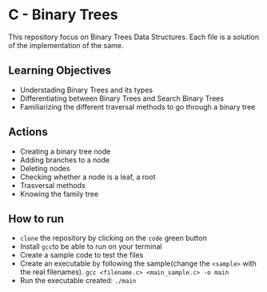 # C - Binary Trees
This repository focus on Binary Trees Data Structures. Each file is a solution of the implementation of the same.

## Learning Objectives
* Understading Binary Trees and its types
* Differentiating between Binary Trees and Search Binary Trees
* Familiarizing the different traversal methods to go through a binary tree


## Actions
* Creating a binary tree node
* Adding branches to a node
* Deleting nodes
* Checking whether a node is a leaf, a root
* Trasversal methods
* Knowing the family tree

## How to run
* `clone` the repository by clicking on the `code` green button
* Install `gcc`to be able to run on your terminal
* Create a sample code to test the files
* Create an executable by following the sample(change the `<sample>` with the real filenames). `gcc <filename.c> <main_sample.c> -o main`
* Run the executable created: `./main`


